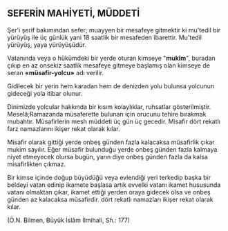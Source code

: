 ## SEFERİN MAHİYETİ, MÜDDETİ

Şer'i şerif bakımından sefer; muayyen bir mesafeye gitmektir ki mu'tedil bir yürüyüş ile üç günlük yani 18 saatlik bir mesafeden iba­rettir. Mu'tedil yürüyüş, yaya yürüyüşüdür.

Vatanında veya o hükümdeki bir yerde otu­ran kimseye "**mukîm**", buradan çıkıp en az onsekiz saatlik mesafeye gitmeye başlamış olan kimseye de seran **«müsafir-yolcu»** adı verilir.

Gidilecek bir yerin hem karadan hem de de­nizden yolu bulunsa yolcunun gideceği yola iti­bar olunur.

Dinimizde yolcular hakkında bir kısım kolaylıklar, ruhsatlar gösterilmiştir. Meselâ;Ramazanda müsaferette bulunan için orucunu tehire bırakmak mubahtır. Müsafirlerin mesh müd­deti üç gün üç gecedir. Misafir dört rekatlı farz namazlarını ikişer rekat olarak kılar.

Misafir olarak gittiği yerde onbeş günden fazla kalacaksa müsafirlik çıkar mukim sayılır. Eğer müsafir bulunduğu yerde onbeş günden fazla kalmaya niyet etmeyecek olursa bugün, yarın diye onbeş günden fazla da kalsa misafirlikten çıkmaz.

Bir kimse içinde doğup büyüdüğü veya ev­lendiği yeri terkedip başka bir beldeyi vatan edinip ikamete başlasa artık evvelki vatanı ika­met hususunda vatanı olmaktan çıkar, ikamet ettiği yerden oraya gidecek olsa ve onbeş gün­den az kalacaksa müsafirdir. dört rekatlı namaz­ları ikişer rekat olarak kılar.

(Ö.N. Bilmen, Büyük İslâm İlmihali, Sh.: 177)
